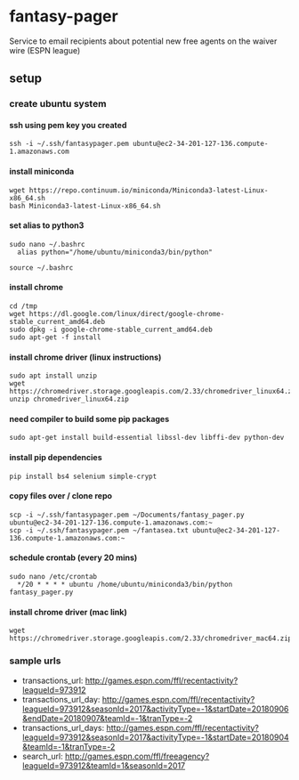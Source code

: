 # fantasy-pager
Service to email recipients about potential new free agents on the waiver wire (ESPN league)


## setup

### create ubuntu system

#### ssh using pem key you created
```
ssh -i ~/.ssh/fantasypager.pem ubuntu@ec2-34-201-127-136.compute-1.amazonaws.com
```

#### install miniconda
```
wget https://repo.continuum.io/miniconda/Miniconda3-latest-Linux-x86_64.sh
bash Miniconda3-latest-Linux-x86_64.sh
```

#### set alias to python3
```
sudo nano ~/.bashrc
  alias python="/home/ubuntu/miniconda3/bin/python"
```
```
source ~/.bashrc
```

#### install chrome
```
cd /tmp
wget https://dl.google.com/linux/direct/google-chrome-stable_current_amd64.deb
sudo dpkg -i google-chrome-stable_current_amd64.deb
sudo apt-get -f install
```

#### install chrome driver (linux instructions)
```
sudo apt install unzip
wget https://chromedriver.storage.googleapis.com/2.33/chromedriver_linux64.zip
unzip chromedriver_linux64.zip
```

#### need compiler to build some pip packages
```
sudo apt-get install build-essential libssl-dev libffi-dev python-dev
```

#### install pip dependencies
```
pip install bs4 selenium simple-crypt
```

#### copy files over / clone repo
```
scp -i ~/.ssh/fantasypager.pem ~/Documents/fantasy_pager.py ubuntu@ec2-34-201-127-136.compute-1.amazonaws.com:~
scp -i ~/.ssh/fantasypager.pem ~/fantasea.txt ubuntu@ec2-34-201-127-136.compute-1.amazonaws.com:~
```

#### schedule crontab (every 20 mins)
```
sudo nano /etc/crontab
  */20 * * * * ubuntu /home/ubuntu/miniconda3/bin/python fantasy_pager.py
```

#### install chrome driver (mac link)
```
wget https://chromedriver.storage.googleapis.com/2.33/chromedriver_mac64.zip
```


### sample urls

- transactions_url: http://games.espn.com/ffl/recentactivity?leagueId=973912
- transactions_url_day: http://games.espn.com/ffl/recentactivity?leagueId=973912&seasonId=2017&activityType=-1&startDate=20180906&endDate=20180907&teamId=-1&tranType=-2
- transactions_url_days: http://games.espn.com/ffl/recentactivity?leagueId=973912&seasonId=2017&activityType=-1&startDate=20180904&teamId=-1&tranType=-2
- search_url: http://games.espn.com/ffl/freeagency?leagueId=973912&teamId=1&seasonId=2017
